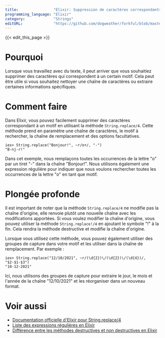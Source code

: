 ```yaml
---
title:                "Elixir: Suppression de caractères correspondants à un motif"
programming_language: "Elixir"
category:             "Strings"
editURL:              "https://github.com/dogweather/forkful/blob/master/content/fr/elixir/deleting-characters-matching-a-pattern.md"
---
```


{{< edit_this_page >}}

# Pourquoi

Lorsque vous travaillez avec du texte, il peut arriver que vous souhaitiez supprimer des caractères qui correspondent à un certain motif. Cela peut être utile si vous souhaitez nettoyer une chaîne de caractères ou extraire certaines informations spécifiques.

# Comment faire

Dans Elixir, vous pouvez facilement supprimer des caractères correspondant à un motif en utilisant la méthode `String.replace/4`. Cette méthode prend en paramètre une chaîne de caractères, le motif à rechercher, la chaîne de remplacement et des options facultatives.

```
iex> String.replace("Bonjour!", ~r/o+/, "-")
"B-nj-r!"
```

Dans cet exemple, nous remplaçons toutes les occurrences de la lettre "o" par un tiret "-" dans la chaîne "Bonjour!". Nous utilisons également une expression régulière pour indiquer que nous voulons rechercher toutes les occurrences de la lettre "o" en tant que motif.

# Plongée profonde

Il est important de noter que la méthode `String.replace/4` ne modifie pas la chaîne d'origine, elle renvoie plutôt une nouvelle chaîne avec les modifications apportées. Si vous voulez modifier la chaîne d'origine, vous pouvez utiliser la méthode `String.replace!/4` en ajoutant le symbole "!" à la fin. Cela rendra la méthode destructive et modifie la chaîne d'origine.

Lorsque vous utilisez cette méthode, vous pouvez également utiliser des groupes de capture dans votre motif et les utiliser dans la chaîne de remplacement. Par exemple :

```
iex> String.replace("12/10/2021", ~r/(\d{2})\/(\d{2})\/(\d{4})/, "$2-$1-$3")
"10-12-2021"
```

Ici, nous utilisons des groupes de capture pour extraire le jour, le mois et l'année de la chaîne "12/10/2021" et les réorganiser dans un nouveau format.

# Voir aussi

- [Documentation officielle d'Elixir pour String.replace/4](https://hexdocs.pm/elixir/String.html#replace/4)
- [Liste des expressions régulières en Elixir](https://medium.com/@JottedPictionary/a-beginners-guide-to-regular-expressions-regex-in-elixir-5ca9c6f34184)
- [Différence entre les méthodes destructives et non destructives en Elixir](https://elixir-lang.org/getting-started/runtime-errors.html#destructive-functions)